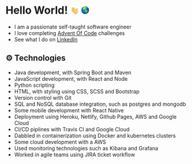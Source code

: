 # Hello World! <img src="https://raw.githubusercontent.com/Panda4817/Panda4817/master/hello.gif" width="5%"/><img src="https://raw.githubusercontent.com/Panda4817/Panda4817/master/world.gif" width="5%"/>
- I am a passionate self-taught software engineer
- I love completing <a href="https://adventofcode.com/">Advent Of Code</a> challenges
- See what I do on <a href="https://www.linkedin.com/in/kmunton">LinkedIn</a>

## ⚙️ Technologies

- Java development, with Spring Boot and Maven
- JavaScript development, with React and Node
- Python scripting
- HTML, with styling using CSS, SCSS and Bootstrap
- Version control with Git
- SQL and NoSQL database integration, such as postgres and mongodb
- Some mobile development with React Native
- Deployment using Heroku, Netlify, Github Pages, AWS and Google Cloud
- CI/CD piplines with Travis CI and Google Cloud
- Dabbled in containerization using Docker and kubernetes clusters
- Some cloud development with a AWS
- Used monitoring technologies such as Kibana and Grafana
- Worked in agile teams using JIRA ticket workflow
